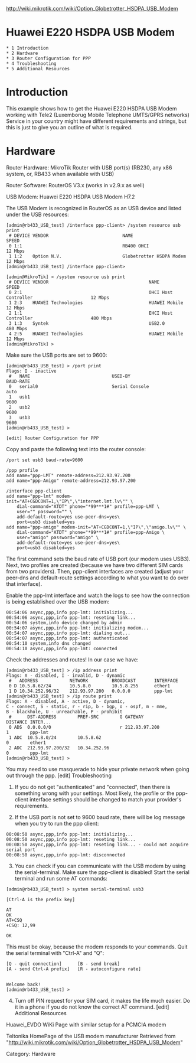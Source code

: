 http://wiki.mikrotik.com/wiki/Option_Globetrotter_HSDPA_USB_Modem

# Huawei E220 HSDPA USB Modem

    * 1 Introduction
    * 2 Hardware
    * 3 Router Configuration for PPP
    * 4 Troubleshooting
    * 5 Additional Resources

# Introduction

This example shows how to get the Huawei E220 HSDPA USB Modem working with Tele2 (Luxemborug Mobile Telephone UMTS/GPRS networks)
Service in your country might have different requirements and strings, but this is just to give you an outline of what is required.

# Hardware

Router Hardware: MikroTik Router with USB port(s) (RB230, any x86 system, or, RB433 when available with USB)

Router Software: RouterOS V3.x (works in v2.9.x as well)

USB Modem: Huawei E220 HSDPA USB Modem H7.2


The USB Modem is recognized in RouterOS as an USB device and listed under the USB resources:

```
[admin@rb433_USB_test] /interface ppp-client> /system resource usb print
 # DEVICE VENDOR                            NAME                            SPEED                           
 0 1:1                                      RB400 OHCI                      12 Mbps                         
 1 1:2    Option N.V.                       Globetrotter HSDPA Modem        12 Mbps                         
[admin@rb433_USB_test] /interface ppp-client>

[admin@MikroTik] > /system resource usb print
 # DEVICE VENDOR                                      NAME                                      SPEED                                     
 0 2:1                                                OHCI Host Controller                      12 Mbps                                   
 1 2:3    HUAWEI Technologies                         HUAWEI Mobile                             12 Mbps                                   
 2 1:1                                                EHCI Host Controller                      480 Mbps                                  
 3 1:3    Syntek                                      USB2.0                                    480 Mbps                                  
 4 2:5    HUAWEI Technologies                         HUAWEI Mobile                             12 Mbps                                   
[admin@MikroTik] > 
```


Make sure the USB ports are set to 9600:

```
[admin@rb433_USB_test] > /port print 
Flags: I - inactive 
 #   NAME                               USED-BY                               BAUD-RATE
 0   serial0                            Serial Console                        auto     
 1   usb1                                                                     9600     
 2   usb2                                                                     9600     
 3   usb3                                                                     9600     
[admin@rb433_USB_test] > 

[edit] Router Configuration for PPP

```

Copy and paste the following text into the router console:

```
/port set usb3 baud-rate=9600

/ppp profile 
add name="ppp-LMT" remote-address=212.93.97.200
add name="ppp-Amigo" remote-address=212.93.97.200

/interface ppp-client 
add name="ppp-lmt" modem-init="AT+CGDCONT=1,\"IP\",\"internet.lmt.lv\"" \
    dial-command="ATDT" phone="*99***1#" profile=ppp-LMT \
    user="" password="" \
    add-default-route=yes use-peer-dns=yes\
    port=usb3 disabled=yes
add name="ppp-amigo" modem-init="AT+CGDCONT=1,\"IP\",\"amigo.lv\"" \
    dial-command="ATDT" phone="*99***1#" profile=ppp-Amigo \
    user="amigo" password="amigo" \
    add-default-route=yes use-peer-dns=yes\
    port=usb3 disabled=yes
```

The first command sets the baud rate of USB port (our modem uses USB3). Next, two profiles are created (because we have two different SIM cards from two providers). Then, ppp-client interfaces are created (adjust your peer-dns and default-route settings according to what you want to do over that interface).

Enable the ppp-lmt interface and watch the logs to see how the connection is being established over the USB modem:

```
00:54:06 async,ppp,info ppp-lmt: initializing... 
00:54:06 async,ppp,info ppp-lmt: reseting link... 
00:54:06 system,info device changed by admin 
00:54:07 async,ppp,info ppp-lmt: initializing modem... 
00:54:07 async,ppp,info ppp-lmt: dialing out... 
00:54:07 async,ppp,info ppp-lmt: authenticated 
00:54:10 system,info dns changed 
00:54:10 async,ppp,info ppp-lmt: connected
```

Check the addresses and routes! In our case we have:

```
[admin@rb433_USB_test] > /ip address print 
Flags: X - disabled, I - invalid, D - dynamic 
 #   ADDRESS            NETWORK         BROADCAST       INTERFACE                      
 0 D 10.5.8.62/24       10.5.8.0        10.5.8.255      ether1                         
 1 D 10.34.252.96/32    212.93.97.200   0.0.0.0         ppp-lmt                        
[admin@rb433_USB_test] > /ip route print 
Flags: X - disabled, A - active, D - dynamic, 
C - connect, S - static, r - rip, b - bgp, o - ospf, m - mme, 
B - blackhole, U - unreachable, P - prohibit 
 #      DST-ADDRESS        PREF-SRC        G GATEWAY                  DISTANCE INTER...
 0 ADS  0.0.0.0/0                          r 212.93.97.200            1        ppp-lmt 
 1 ADC  10.5.8.0/24        10.5.8.62                                  0        ether1  
 2 ADC  212.93.97.200/32   10.34.252.96                               0        ppp-lmt 
[admin@rb433_USB_test] > 
```

You may need to use masquerade to hide your private network when going out through the ppp.
[edit] Troubleshooting

1. If you do not get "authenticated" and "connected", then there is something wrong with your settings. Most likely, the profile or the ppp-client interface settings should be changed to match your provider's requirements.

2. If the USB port is not set to 9600 baud rate, there will be log message when you try to run the ppp client:

```
00:08:50 async,ppp,info ppp-lmt: initializing... 
00:08:50 async,ppp,info ppp-lmt: reseting link... 
00:08:50 async,ppp,info ppp-lmt: reseting link... - could not acquire serial port 
00:08:50 async,ppp,info ppp-lmt: disconnected
```

3. You can check if you can communicate with the USB modem by using the serial-terminal. Make sure the ppp-client is disabled! Start the serial terminal and run some AT commands:

```
[admin@rb433_USB_test] > system serial-terminal usb3

[Ctrl-A is the prefix key]

AT
OK
AT+CSQ
+CSQ: 12,99

OK
```

This must be okay, because the modem responds to your commands. Quit the serial terminal with "Ctrl-A" and "Q":

```
[Q - quit connection]      [B - send break]
[A - send Ctrl-A prefix]   [R - autoconfigure rate]


Welcome back!
[admin@rb433_USB_test] > 
```

4. Turn off PIN request for your SIM card, it makes the life much easier. Do it in a phone if you do not know the correct AT command.
[edit] Additional Resources

Huawei_EVDO WiKi Page with similar setup for a PCMCIA modem

Teltonika HomePage of the USB modem manufacturer
Retrieved from "http://wiki.mikrotik.com/wiki/Option_Globetrotter_HSDPA_USB_Modem"

Category: Hardware
